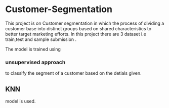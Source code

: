 # Customer-Segmentation
This project is on Customer segmentation in which the process of dividing a customer base into distinct groups based on shared characteristics to better target marketing efforts.
In this project there are  3 dataset 
i.e train,test and sample submission .

The model is trained using <h3>unsupervised approach</h3> to classify the segment of a customer based on the detials given. 

<h2>KNN </h2>model is used.
